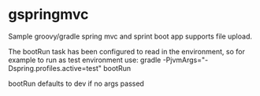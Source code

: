 # gspringmvc
Sample groovy/gradle spring mvc and sprint boot app supports file upload.

The bootRun task has been configured to read in the environment, so for example to run as test environment use:
gradle -PjvmArgs="-Dspring.profiles.active=test" bootRun

bootRun defaults to dev if no args passed

